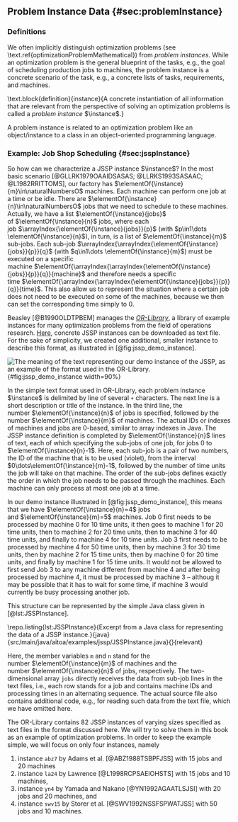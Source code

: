 ## Problem Instance Data {#sec:problemInstance}

### Definitions

We often implicitly distinguish optimization problems (see \text.ref{optimizationProblemMathematical}) from *problem instances*.
While an optimization problem is the general blueprint of the tasks, e.g., the goal of scheduling production jobs to machines, the problem instance is a concrete scenario of the task, e.g., a concrete lists of tasks, requirements, and machines.

\text.block{definition}{instance}{A concrete instantiation of all information that are relevant from the perspective of solving an optimization problems is called a *problem instance*&nbsp;$\instance$.}

A problem instance is related to an optimization problem like an object/instance to a class in an object-oriented programming language.

### Example: Job Shop Scheduling {#sec:jsspInstance}

So how can we characterize a JSSP instance&nbsp;$\instance$?
In the most basic scenario&nbsp;[@GLLRK1979OAAIDSASAS; @LLRKS1993SASAAC; @L1982RRITTOMS], our factory has&nbsp;$\elementOf{\instance}{m}\in\naturalNumbersO$ machines.
Each machine can perform one job at a time or be idle.
There are&nbsp;$\elementOf{\instance}{n}\in\naturalNumbersO$ jobs that we need to schedule to these machines.
Actually, we have a list&nbsp;$\elementOf{\instance}{jobs}$ of&nbsp;$\elementOf{\instance}{n}$ jobs, where each job&nbsp;$\arrayIndex{\elementOf{\instance}{jobs}}{p}$ (with $p\in1\dots \elementOf{\instance}{n}$), in turn, is a list of&nbsp;$\elementOf{\instance}{m}$ sub-jobs.
Each sub-job&nbsp;$\arrayIndex{\arrayIndex{\elementOf{\instance}{jobs}}{p}}{q}$ (with $q\in1\dots \elementOf{\instance}{m}$) must be executed on a specific machine&nbsp;$\elementOf{\arrayIndex{\arrayIndex{\elementOf{\instance}{jobs}}{p}}{q}}{machine}$ and therefore needs a specific time&nbsp;$\elementOf{\arrayIndex{\arrayIndex{\elementOf{\instance}{jobs}}{p}}{q}}{time}$.
This also allow us to represent the situation where a certain job does not need to be executed on some of the machines, because we then can set the corresponding time simply to 0.

Beasley&nbsp;[@B1990OLDTPBEM] manages the  [*OR-Library*](http://people.brunel.ac.uk/~mastjjb/jeb/orlib/jobshopinfo.html), a library of example instances for many optimization problems from the field of operations research.
[Here](http://people.brunel.ac.uk/~mastjjb/jeb/orlib/files/jobshop1.txt), concrete JSSP instances can be downloaded as text file.
For the sake of simplicity, we created one additional, smaller instance to describe this format, as illustrated in [@fig:jssp_demo_instance].

![The meaning of the text representing our `demo` instance of the JSSP, as an example of the format used in the OR-Library.](\relative.path{demo_instance.svgz}){#fig:jssp_demo_instance width=90%}

In the simple text format used in OR-Library, each problem instance $\instance$ is delimited by line of several `+` characters.
The next line is a short description or title of the instance.
In the third line, the number&nbsp;$\elementOf{\instance}{n}$ of jobs is specified, followed by the number&nbsp;$\elementOf{\instance}{m}$ of machines.
The actual IDs or indexes of machines and jobs are 0-based, similar to array indexes in Java.
The JSSP instance definition is completed by $\elementOf{\instance}{n}$ lines of text, each of which specifying the sub-jobs of one job, for jobs $0$ to $\elementOf{\instance}{n}-1$.
Here, each sub-job is a pair of two numbers, the ID of the machine that is to be used (violet), from the interval $0\dots\elementOf{\instance}{m}-1$, followed by the number of time units the job will take on that machine.
The order of the sub-jobs defines exactly the order in which the job needs to be passed through the machines.
Each machine can only process at most one job at a time.

In our demo instance illustrated in [@fig:jssp_demo_instance], this means that we have&nbsp;$\elementOf{\instance}{n}=4$ jobs and&nbsp;$\elementOf{\instance}{m}=5$ machines.
Job&nbsp;0 first needs to be processed by machine 0 for 10 time units, it then goes to machine 1 for 20 time units, then to machine 2 for 20 time units, then to machine 3 for 40 time units, and finally to machine 4 for 10 time units.
Job&nbsp;3 first needs to be processed by machine 4 for 50 time units, then by machine 3 for 30 time units, then by machine 2 for 15 time units, then by machine 0 for 20 time units, and finally by machine 1 for 15 time units.
It would not be allowed to first send Job&nbsp;3 to any machine different from machine 4 and after being processed by machine 4, it must be processed by machine 3 &ndash; althoug it may be possible that it has to wait for some time, if machine 3 would currently be busy processing another job.

This structure can be represented by the simple Java class given in [@lst:JSSPInstance].

\repo.listing{lst:JSSPInstance}{Excerpt from a Java class for representing the data of a JSSP instance.}{java}{src/main/java/aitoa/examples/jssp/JSSPInstance.java}{}{relevant}

Here, the member variables `m` and `n` stand for the number&nbsp;$\elementOf{\instance}{m}$ of machines and the number&nbsp;$\elementOf{\instance}{n}$ of jobs, respectively.
The two-dimensional array `jobs` directly receives the data from sub-job lines in the text files, i.e., each row stands for a job and contains machine IDs and processing times in an alternating sequence.
The actual source file also contains additional code, e.g., for reading such data from the text file, which we have omitted here.

The OR-Library contains 82 JSSP instances of varying sizes specified as text files in the format discussed here.
We will try to solve them in this book as an example of optimization problems.
In order to keep the example simple, we will focus on only four instances, namely

1. instance `abz7` by Adams et&nbsp;al.&nbsp;[@ABZ1988TSBPFJSS] with 15 jobs and 20 machines
2. instance `la24` by Lawrence&nbsp;[@L1998RCPSAEIOHSTS] with 15 jobs and 10 machines,
3. instance `yn4` by Yamada and Nakano&nbsp;[@YN1992AGAATLSJSI] with 20 jobs and 20 machines, and
4. instance `swv15` by Storer et&nbsp;al.&nbsp;[@SWV1992NSSFSPWATJSS] with 50 jobs and 10 machines.

